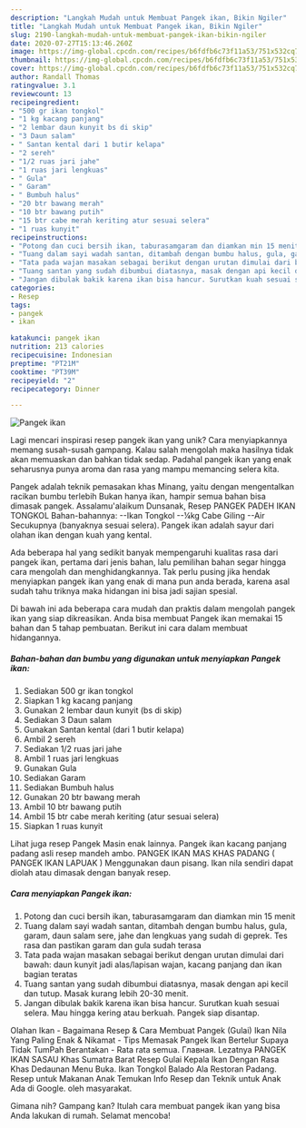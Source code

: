 ```yaml
---
description: "Langkah Mudah untuk Membuat Pangek ikan, Bikin Ngiler"
title: "Langkah Mudah untuk Membuat Pangek ikan, Bikin Ngiler"
slug: 2190-langkah-mudah-untuk-membuat-pangek-ikan-bikin-ngiler
date: 2020-07-27T15:13:46.260Z
image: https://img-global.cpcdn.com/recipes/b6fdfb6c73f11a53/751x532cq70/pangek-ikan-foto-resep-utama.jpg
thumbnail: https://img-global.cpcdn.com/recipes/b6fdfb6c73f11a53/751x532cq70/pangek-ikan-foto-resep-utama.jpg
cover: https://img-global.cpcdn.com/recipes/b6fdfb6c73f11a53/751x532cq70/pangek-ikan-foto-resep-utama.jpg
author: Randall Thomas
ratingvalue: 3.1
reviewcount: 13
recipeingredient:
- "500 gr ikan tongkol"
- "1 kg kacang panjang"
- "2 lembar daun kunyit bs di skip"
- "3 Daun salam"
- " Santan kental dari 1 butir kelapa"
- "2 sereh"
- "1/2 ruas jari jahe"
- "1 ruas jari lengkuas"
- " Gula"
- " Garam"
- " Bumbuh halus"
- "20 btr bawang merah"
- "10 btr bawang putih"
- "15 btr cabe merah keriting atur sesuai selera"
- "1 ruas kunyit"
recipeinstructions:
- "Potong dan cuci bersih ikan, taburasamgaram dan diamkan min 15 menit"
- "Tuang dalam sayi wadah santan, ditambah dengan bumbu halus, gula, garam, daun salam sere, jahe dan lengkuas yang sudah di geprek. Tes rasa dan pastikan garam dan gula sudah terasa"
- "Tata pada wajan masakan sebagai berikut dengan urutan dimulai dari bawah: daun kunyit jadi alas/lapisan wajan, kacang panjang dan ikan bagian teratas"
- "Tuang santan yang sudah dibumbui diatasnya, masak dengan api kecil dan tutup. Masak kurang lebih 20-30 menit."
- "Jangan dibulak bakik karena ikan bisa hancur. Surutkan kuah sesuai selera. Mau hingga kering atau berkuah. Pangek siap disantap."
categories:
- Resep
tags:
- pangek
- ikan

katakunci: pangek ikan 
nutrition: 213 calories
recipecuisine: Indonesian
preptime: "PT21M"
cooktime: "PT39M"
recipeyield: "2"
recipecategory: Dinner

---
```



![Pangek ikan](https://img-global.cpcdn.com/recipes/b6fdfb6c73f11a53/751x532cq70/pangek-ikan-foto-resep-utama.jpg)

Lagi mencari inspirasi resep pangek ikan yang unik? Cara menyiapkannya memang susah-susah gampang. Kalau salah mengolah maka hasilnya tidak akan memuaskan dan bahkan tidak sedap. Padahal pangek ikan yang enak seharusnya punya aroma dan rasa yang mampu memancing selera kita.

Pangek adalah teknik pemasakan khas Minang, yaitu dengan mengentalkan racikan bumbu terlebih Bukan hanya ikan, hampir semua bahan bisa dimasak pangek. Assalamu&#39;alaikum Dunsanak, Resep PANGEK PADEH IKAN TONGKOL Bahan-bahannya: --Ikan Tongkol --¼kg Cabe Giling --Air Secukupnya (banyaknya sesuai selera). Pangek ikan adalah sayur dari olahan ikan dengan kuah yang kental.

Ada beberapa hal yang sedikit banyak mempengaruhi kualitas rasa dari pangek ikan, pertama dari jenis bahan, lalu pemilihan bahan segar hingga cara mengolah dan menghidangkannya. Tak perlu pusing jika hendak menyiapkan pangek ikan yang enak di mana pun anda berada, karena asal sudah tahu triknya maka hidangan ini bisa jadi sajian spesial.


Di bawah ini ada beberapa cara mudah dan praktis dalam mengolah pangek ikan yang siap dikreasikan. Anda bisa membuat Pangek ikan memakai 15 bahan dan 5 tahap pembuatan. Berikut ini cara dalam membuat hidangannya.

<!--inarticleads1-->

##### Bahan-bahan dan bumbu yang digunakan untuk menyiapkan Pangek ikan:

1. Sediakan 500 gr ikan tongkol
1. Siapkan 1 kg kacang panjang
1. Gunakan 2 lembar daun kunyit (bs di skip)
1. Sediakan 3 Daun salam
1. Gunakan  Santan kental (dari 1 butir kelapa)
1. Ambil 2 sereh
1. Sediakan 1/2 ruas jari jahe
1. Ambil 1 ruas jari lengkuas
1. Gunakan  Gula
1. Sediakan  Garam
1. Sediakan  Bumbuh halus
1. Gunakan 20 btr bawang merah
1. Ambil 10 btr bawang putih
1. Ambil 15 btr cabe merah keriting (atur sesuai selera)
1. Siapkan 1 ruas kunyit


Lihat juga resep Pangek Masin enak lainnya. Pangek ikan kacang panjang padang asli resep mandeh ambo. PANGEK IKAN MAS KHAS PADANG ( PANGEK IKAN LAPUAK ) Menggunakan daun pisang. Ikan nila sendiri dapat diolah atau dimasak dengan banyak resep. 

<!--inarticleads2-->

##### Cara menyiapkan Pangek ikan:

1. Potong dan cuci bersih ikan, taburasamgaram dan diamkan min 15 menit
1. Tuang dalam sayi wadah santan, ditambah dengan bumbu halus, gula, garam, daun salam sere, jahe dan lengkuas yang sudah di geprek. Tes rasa dan pastikan garam dan gula sudah terasa
1. Tata pada wajan masakan sebagai berikut dengan urutan dimulai dari bawah: daun kunyit jadi alas/lapisan wajan, kacang panjang dan ikan bagian teratas
1. Tuang santan yang sudah dibumbui diatasnya, masak dengan api kecil dan tutup. Masak kurang lebih 20-30 menit.
1. Jangan dibulak bakik karena ikan bisa hancur. Surutkan kuah sesuai selera. Mau hingga kering atau berkuah. Pangek siap disantap.


Olahan Ikan - Bagaimana Resep &amp; Cara Membuat Pangek (Gulai) Ikan Nila Yang Paling Enak &amp; Nikamat - Tips Memasak Pangek Ikan Bertelur Supaya Tidak TumPah Berantakan - Rata rata semua. Главная. Lezatnya PANGEK IKAN SASAU Khas Sumatra Barat Resep Gulai Kepala Ikan Dengan Rasa Khas Dedaunan Menu Buka. Ikan Tongkol Balado Ala Restoran Padang. Resep untuk Makanan Anak Temukan Info Resep dan Teknik untuk Anak Ada di Google. oleh masyarakat. 

Gimana nih? Gampang kan? Itulah cara membuat pangek ikan yang bisa Anda lakukan di rumah. Selamat mencoba!
